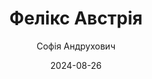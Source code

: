 ---
layout: default
modal-id: 57
date: 2024-08-26
title: Фелікс Австрія
author: Софія Андрухович
author_label: Авторка
img: feliks-avstriya-sofiya-andruhovyc.jpg
project-date: 2019
category: Сучасна українська проза
status: available
description: "Станіславів кінця ХІХ – початку ХХ століття. Звичайне місто на кресах «щасливої Австрії», в якому живуть, страждають, нероздільно закохуються, захоплюються наукою і шарлатанськими виступами всесвітньо знаних ілюзіоністів, розважаються на балах і карнавалах, ходять на шпацер і ховають таємниці у різьблених комодах. І на тлі епохи, яка для нащадків щораз більше обростатиме міфами про ідилічне життя, – долі двох жінок, що переплелися так тісно, як стовбури дерев – у нерозривному зв’язку, який не дає ні жити, ні дихати, ні залишитися, ні піти.
 «Фелікс Австрія» – другий роман української письменниці, перекладачки та публіцистки Софії Андрухович, який вперше побачив світ 2014 року. Книжка стала справжнім бестселером в Україні. 
«Фелікс Австрія» перекладено німецькою, польською, чеською, угорською, хорватською, французькою мовами; книжка стала лауреатом багатьох українських та закордонних премій та отримала чимало відзнак та нагород."
---